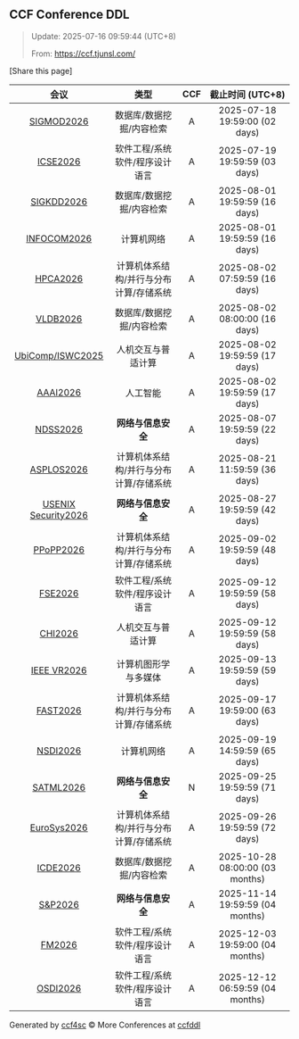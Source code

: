 
## CCF Conference DDL

> Update: 2025-07-16 09:59:44 (UTC+8)
>
> From: https://ccf.tjunsl.com/

<div id='share' onclick="share()">[Share this page]</div>
<span id="time" style="font-size:24px"></span>
<script>
function updateTime() {
  var time_str = "Now: " + (new Date()).toLocaleString();
  document.getElementById("time").innerHTML =  time_str;
}
setInterval(updateTime, 500);
function share() {
    if (!navigator.share) {
        alert("This feature is not supported in your browser.");
    } else {
        navigator.share({
            title: window.location.title,
            url: window.location.href,
            text: 'The Latest CCF Conference DDL Data.',
        });
    }
}
</script>


| 会议 | 类型 | CCF | 截止时间 (UTC+8) |
| :--: | :--: | :--: | :--: |
| [SIGMOD2026](https://2026.sigmod.org/) | 数据库/数据挖掘/内容检索 | A | 2025-07-18 19:59:00 (02 days) | 
| [ICSE2026](https://conf.researchr.org/home/icse-2026) | 软件工程/系统软件/程序设计语言 | A | 2025-07-19 19:59:59 (03 days) | 
| [SIGKDD2026](https://kdd2026.kdd.org/) | 数据库/数据挖掘/内容检索 | A | 2025-08-01 19:59:59 (16 days) | 
| [INFOCOM2026](https://infocom2026.ieee-infocom.org/) | 计算机网络 | A | 2025-08-01 19:59:59 (16 days) | 
| [HPCA2026](https://hpca-conf.org/2026/) | 计算机体系结构/并行与分布计算/存储系统 | A | 2025-08-02 07:59:59 (16 days) | 
| [VLDB2026](https://www.vldb.org/2026/) | 数据库/数据挖掘/内容检索 | A | 2025-08-02 08:00:00 (16 days) | 
| [UbiComp/ISWC2025](https://www.ubicomp.org/ubicomp-iswc-2025) | 人机交互与普适计算 | A | 2025-08-02 19:59:59 (17 days) | 
| [AAAI2026](https://aaai.org/conference/aaai/aaai-26/) | 人工智能 | A | 2025-08-02 19:59:59 (17 days) | 
| [NDSS2026](https://www.ndss-symposium.org/ndss2026/) | **网络与信息安全** | A | 2025-08-07 19:59:59 (22 days) | 
| [ASPLOS2026](https://www.asplos-conference.org/asplos2026/cfp/) | 计算机体系结构/并行与分布计算/存储系统 | A | 2025-08-21 11:59:59 (36 days) | 
| [USENIX Security2026](https://www.usenix.org/conference/usenixsecurity26) | **网络与信息安全** | A | 2025-08-27 19:59:59 (42 days) | 
| [PPoPP2026](https://ppopp26.sigplan.org/) | 计算机体系结构/并行与分布计算/存储系统 | A | 2025-09-02 19:59:59 (48 days) | 
| [FSE2026](https://conf.researchr.org/home/fse-2026) | 软件工程/系统软件/程序设计语言 | A | 2025-09-12 19:59:59 (58 days) | 
| [CHI2026](https://chi2026.acm.org/) | 人机交互与普适计算 | A | 2025-09-12 19:59:59 (58 days) | 
| [IEEE VR2026](https://ieeevr.org/2026/) | 计算机图形学与多媒体 | A | 2025-09-13 19:59:59 (59 days) | 
| [FAST2026](https://www.usenix.net/conference/fast26) | 计算机体系结构/并行与分布计算/存储系统 | A | 2025-09-17 19:59:00 (63 days) | 
| [NSDI2026](https://www.usenix.org/conference/nsdi26) | 计算机网络 | A | 2025-09-19 14:59:59 (65 days) | 
| [SATML2026](https://www.satml.org) | **网络与信息安全** | N | 2025-09-25 19:59:59 (71 days) | 
| [EuroSys2026](https://2026.eurosys.org/) | 计算机体系结构/并行与分布计算/存储系统 | A | 2025-09-26 19:59:59 (72 days) | 
| [ICDE2026](https://icde2026.github.io/) | 数据库/数据挖掘/内容检索 | A | 2025-10-28 08:00:00 (03 months) | 
| [S&P2026](https://www.ieee-security.org/TC/SP2026/) | **网络与信息安全** | A | 2025-11-14 19:59:59 (04 months) | 
| [FM2026](https://conf.researchr.org/home/fm-2026) | 软件工程/系统软件/程序设计语言 | A | 2025-12-03 19:59:00 (04 months) | 
| [OSDI2026](https://www.usenix.org/conference/osdi26) | 软件工程/系统软件/程序设计语言 | A | 2025-12-12 06:59:59 (04 months) | 

Generated by [ccf4sc](https://github.com/WWILLV/ccf4sc/) © More Conferences at [ccfddl](https://ccfddl.top/)

